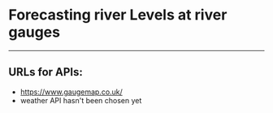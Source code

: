 # Forecasting river Levels at river gauges


-----
## URLs for APIs:
- https://www.gaugemap.co.uk/
-  weather API hasn't been chosen yet
